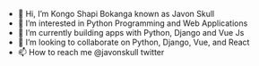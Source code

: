 - 👋 Hi, I’m Kongo Shapi Bokanga known as Javon Skull
- 👀 I’m interested in Python Programming and Web Applications
- 🌱 I’m currently building apps with Python, Django and Vue Js 
- 💞️ I’m looking to collaborate on Python, Django, Vue, and React
- 📫 How to reach me @javonskull twitter

<!---
kongo02/kongo02 is a ✨ special ✨ repository because its `README.md` (this file) appears on your GitHub profile.
You can click the Preview link to take a look at your changes.
--->
